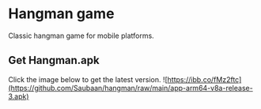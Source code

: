 # Hangman game
Classic hangman game for mobile platforms.

## Get Hangman.apk
Click the image below to get the latest version.
![https://ibb.co/fMz2ftc](https://github.com/Saubaan/hangman/raw/main/app-arm64-v8a-release-3.apk)
